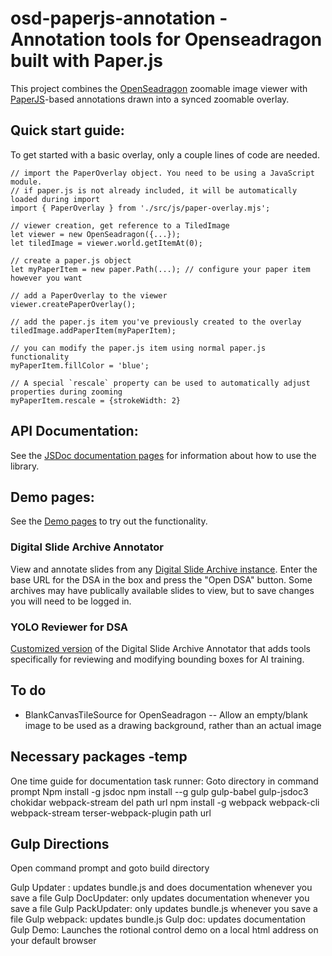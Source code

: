 # osd-paperjs-annotation - Annotation tools for Openseadragon built with Paper.js

This project combines the [OpenSeadragon](https://openseadragon.github.io/) zoomable image viewer with [PaperJS](http://paperjs.org/)-based annotations drawn into a synced zoomable overlay.

## Quick start guide:

To get started with a basic overlay, only a couple lines of code are needed.

```
// import the PaperOverlay object. You need to be using a JavaScript module.
// if paper.js is not already included, it will be automatically loaded during import
import { PaperOverlay } from './src/js/paper-overlay.mjs';

// viewer creation, get reference to a TiledImage
let viewer = new OpenSeadragon({...});
let tiledImage = viewer.world.getItemAt(0);

// create a paper.js object
let myPaperItem = new paper.Path(...); // configure your paper item however you want

// add a PaperOverlay to the viewer
viewer.createPaperOverlay();

// add the paper.js item you've previously created to the overlay
tiledImage.addPaperItem(myPaperItem);

// you can modify the paper.js item using normal paper.js functionality
myPaperItem.fillColor = 'blue';

// A special `rescale` property can be used to automatically adjust properties during zooming
myPaperItem.rescale = {strokeWidth: 2}

```

## API Documentation:

See the [JSDoc documentation pages](https://pearcetm.github.io/osd-paperjs-annotation/docs/OSDPaperjsAnnotation.html) for information about how to use the library.

## Demo pages:

See the [Demo pages](https://pearcetm.github.io/osd-paperjs-annotation/demo/) to try out the functionality.

### Digital Slide Archive Annotator
View and annotate slides from any [Digital Slide Archive instance](https://pearcetm.github.io/osd-paperjs-annotation/demo/dsa/app.html). Enter the base URL for the DSA in the box and press the "Open DSA" button. Some archives may have publically available slides to view, but to save changes you will need to be logged in.

### YOLO Reviewer for DSA
[Customized version](https://pearcetm.github.io/osd-paperjs-annotation/demo/yoloreviewer/app.html) of the Digital Slide Archive Annotator that adds tools specifically for reviewing and modifying bounding boxes for AI training. 

## To do

- BlankCanvasTileSource for OpenSeadragon
-- Allow an empty/blank image to be used as a drawing background, rather than an actual image

## Necessary packages -temp
One time guide for documentation task runner:
Goto directory in command prompt
Npm install -g jsdoc
npm install --g gulp gulp-babel gulp-jsdoc3 chokidar webpack-stream del path url
npm install -g webpack webpack-cli webpack-stream terser-webpack-plugin path url

## Gulp Directions
Open command prompt and goto build directory

Gulp Updater : updates bundle.js and does documentation whenever you save a file
Gulp DocUpdater: only updates documentation whenever you save a file 
Gulp PackUpdater: only updates bundle.js whenever you save a file
Gulp webpack: updates bundle.js
Gulp doc: updates documentation
Gulp Demo: Launches the rotional control demo on a local html address on your default browser

